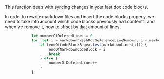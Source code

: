 This function deals with syncing changes in your fast doc code blocks.


In order to rewrite markdown files and insert the code blocks properly, we need to take into account
which code blocks previously had contents, and when we remove it, how to offset by that amount of lines.
``` javascript @freshdoc ./syncBlocks.mjs:31-39
            let numberOfDeletedLines = 0
            for (let i = markdownFreshDocReferenceLineNumber; i < markdownLines.length; i++) {
                if (endOfCodeBlockRegex.test(markdownLines[i])) {
                    endOfMarkdownCodeBlock = i
                    break
                } else {
                    numberOfDeletedLines++
                }
            }
```